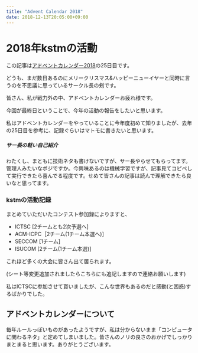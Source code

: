 ```yaml
---
title: "Advent Calendar 2018"
date: 2018-12-13T20:05:00+09:00
---
```


# 2018年kstmの活動

この記事は[アドベントカレンダー2018](https://qiita.com/advent-calendar/2017/kstm)の25日目です。

どうも、まだ数日あるのにメリークリスマス&ハッピーニューイヤーと同時に言うのを不思議に思っているサークル長の剣です。

皆さん、私が戦力外の中、アドベントカレンダーお疲れ様です。

今回が最終日ということで、今年の活動の報告をしたいと思います。

私はアドベントカレンダーをやっていることに今年度初めて知りましたが、去年の25日目を参考に、記録ぐらいはマトモに書きたいと思います。

##### サー長の軽い自己紹介

わたくし、まともに技術ネタも書けないですが、サー長やらせてもらってます。管理人みたいなポジですか。今興味あるのは機械学習ですが、記事見てコピペして実行できたら喜んでる程度です。せめて皆さんの記事は読んで理解できたら良いなと思ってます。

### kstmの活動記録

まとめていただいたコンテスト参加録によりますと、

- ICTSC [2チームとも2次予選へ]
- ACM-ICPC［2チーム(1チーム本選へ)］
- SECCOM [1チーム]
- ISUCOM [2チーム(1チーム本選)]

これほど多くの大会に皆さん出て居られます。

(シート等変更追加されましたらこちらにも追記しますので連絡お願いします)

私はICTSCに参加させて貰いましたが、こんな世界もあるのだと感動(と困惑)するばかりでした。

## アドベントカレンダーについて

毎年ルールっぽいものがあったようですが、私は分からないまま「コンピュータに関わるネタ」と定めてしまいました。皆さんのノリの良さのおかげでしっかりまとまると思います。ありがとうございます。
